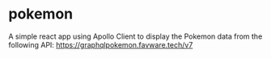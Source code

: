 # pokemon
A simple react app using Apollo Client to display the Pokemon data from the following API: https://graphqlpokemon.favware.tech/v7
